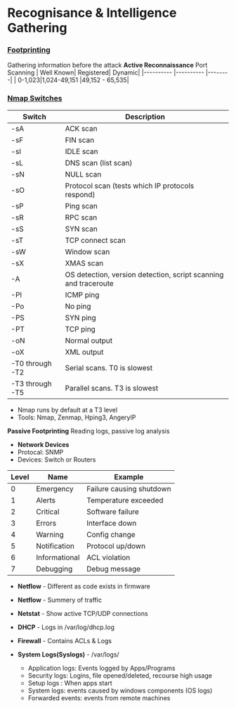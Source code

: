 # Recognisance & Intelligence Gathering
### <u>Footprinting</u>
Gathering information before the attack
**Active Reconnaissance** Port Scanning
| Well Known| Registered| Dynamic|
|---------- |---------- |--------|
| 0-1,023|1,024-49,151 |49,152 - 65,535|
### <u>Nmap Switches</u>

| Switch          | Description                                                  |
| --------------- | ------------------------------------------------------------ |
| -sA             | ACK scan                                                     |
| -sF             | FIN scan                                                     |
| -sI             | IDLE scan                                                    |
| -sL             | DNS scan (list scan)                                         |
| -sN             | NULL scan                                                    |
| -sO             | Protocol scan (tests which IP protocols respond)             |
| -sP             | Ping scan                                                    |
| -sR             | RPC scan                                                     |
| -sS             | SYN scan                                                     |
| -sT             | TCP connect scan                                             |
| -sW             | Window scan                                                  |
| -sX             | XMAS scan                                                    |
| -A              | OS detection, version detection, script scanning and traceroute |
| -PI             | ICMP ping                                                    |
| -Po             | No ping                                                      |
| -PS             | SYN ping                                                     |
| -PT             | TCP ping                                                     |
| -oN             | Normal output                                                |
| -oX             | XML output                                                   |
| -T0 through -T2 | Serial scans.  T0 is slowest                                 |
| -T3 through -T5 | Parallel scans.  T3 is slowest                               |

- Nmap runs by default at a T3 level
- Tools: Nmap, Zenmap, Hping3, AngeryIP

**Passive Footprinting** Reading logs, passive log analysis 
- **Network Devices** 
- Protocal: SNMP
- Devices: Switch or Routers

| Level | Name| Example|
| ----- | ----| -------|
| 0 | Emergency| Failure causing shutdown |
| 1 | Alerts| Temperature exceeded |
| 2 | Critical| Software failure |
| 3 | Errors| Interface down |
| 4 | Warning| Config change |
| 5 | Notification| Protocol up/down |
| 6 | Informational| ACL violation |
| 7 | Debugging| Debug message |

- **Netflow** - Different as code exists in firmware

- **Netflow** - Summery of traffic
- **Netstat** - Show active TCP/UDP connections
- **DHCP** - Logs in /var/log/dhcp.log
- **Firewall** - Contains ACLs & Logs
- **System Logs(Syslogs)** - /var/logs/
	- Application logs: Events logged by Apps/Programs
	- Security logs: Logins, file opened/deleted, recourse high usage
	- Setup logs : When apps start
	- System logs: events caused by windows components (OS logs)
	- Forwarded events: events from remote machines 


